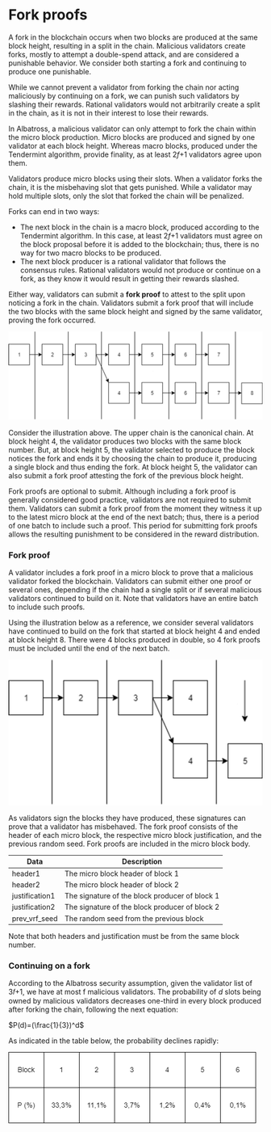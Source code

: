 # Fork proofs

<!-- [Fork proofs (previous version)](Fork%20proofs%2033a1b9a0485a448b8bacdf6e11e13e6b/Fork%20proofs%20(previous%20version)%20f843201234a34c2c834fa46e5460f79d.md) -->

A fork in the blockchain occurs when two blocks are produced at the same block height, resulting in a split in the chain. Malicious validators create forks, mostly to attempt a double-spend attack, and are considered a punishable behavior. We consider both starting a fork and continuing to produce one punishable.

While we cannot prevent a validator from forking the chain nor acting maliciously by continuing on a fork, we can punish such validators by slashing their rewards. Rational validators would not arbitrarily create a split in the chain, as it is not in their interest to lose their rewards.

In Albatross, a malicious validator can only attempt to fork the chain within the micro block production. Micro blocks are produced and signed by one validator at each block height. Whereas macro blocks, produced under the Tendermint algorithm, provide finality, as at least 2*f*+1 validators agree upon them.

Validators produce micro blocks using their slots. When a validator forks the chain, it is the misbehaving slot that gets punished. While a validator may hold multiple slots, only the slot that forked the chain will be penalized.

Forks can end in two ways:

- The next block in the chain is a macro block, produced according to the Tendermint algorithm. In this case, at least 2*f*+1 validators must agree on the block proposal before it is added to the blockchain; thus, there is no way for two macro blocks to be produced.
- The next block producer is a rational validator that follows the consensus rules. Rational validators would not produce or continue on a fork, as they know it would result in getting their rewards slashed.

Either way, validators can submit a **fork proof** to attest to the split upon noticing a fork in the chain. Validators submit a fork proof that will include the two blocks with the same block height and signed by the same validator, proving the fork occurred.

![image.png](/public/protocol/fork-proof-1.png)

Consider the illustration above. The upper chain is the canonical chain. At block height 4, the validator produces two blocks with the same block number. But, at block height 5, the validator selected to produce the block notices the fork and ends it by choosing the chain to produce it, producing a single block and thus ending the fork. At block height 5, the validator can also submit a fork proof attesting the fork of the previous block height.

Fork proofs are optional to submit. Although including a fork proof is generally considered good practice, validators are not required to submit them. Validators can submit a fork proof from the moment they witness it up to the latest micro block at the end of the next batch; thus, there is a period of one batch to include such a proof. This period for submitting fork proofs allows the resulting punishment to be considered in the reward distribution.

### **Fork proof**

A validator includes a fork proof in a micro block to prove that a malicious validator forked the blockchain. Validators can submit either one proof or several ones, depending if the chain had a single split or if several malicious validators continued to build on it. Note that validators have an entire batch to include such proofs.

Using the illustration below as a reference, we consider several validators have continued to build on the fork that started at block height 4 and ended at block height 8. There were 4 blocks produced in double, so 4 fork proofs must be included until the end of the next batch.

![image.png](/public/protocol/fork-proof-2.png)

As validators sign the blocks they have produced, these signatures can prove that a validator has misbehaved. The fork proof consists of the header of each micro block, the respective micro block justification, and the previous random seed. Fork proofs are included in the micro block body.

| Data | Description |
| --- | --- |
| header1 | The micro block header of block 1 |
| header2 | The micro block header of block 2 |
| justification1 | The signature of the block producer of block 1 |
| justification2 | The signature of the block producer of block 2 |
| prev_vrf_seed | The random seed from the previous block |

Note that both headers and justification must be from the same block number.

### Continuing on a fork

According to the Albatross security assumption, given the validator list of 3𝑓+1, we have at most f malicious validators. The probability of *d* slots being owned by malicious validators decreases one-third in every block produced after forking the chain, following the next equation:

$P(d)=(\frac{1}{3})^d$

As indicated in the table below, the probability declines rapidly:

![fork-probability.png](/public/protocol/fork-probability.png)